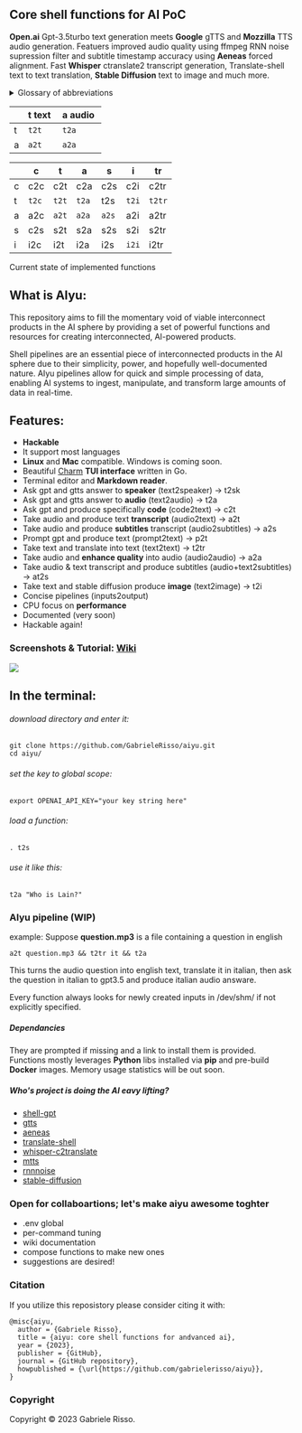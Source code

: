 ## Core shell functions for AI PoC

**Open.ai** Gpt-3.5turbo text generation meets **Google** gTTS and **Mozzilla** TTS audio generation. Featuers improved audio quality using ffmpeg RNN noise supression filter and subtitle timestamp accuracy using **Aeneas** forced alignment.
Fast **Whisper** ctranslate2 transcript generation, Translate-shell text to text translation, **Stable Diffusion** text to image and much more.

<details>

<summary>Glossary of abbreviations</summary>

## Inputs and Outputs

```c  -> code
t  -> text
a  -> audio
s  -> subtitle
tr -> translation
i  -> image
v --> video
sk -> speaker
```
</details>

|     | t text    | a audio |
|---- |------ |------ |
| t   | `t2t`   | `t2a`   |
| a   | `a2t`   | `a2a`   |

|    	| c    	| t    	| a    	| s    	|  i 	|  tr 	|
|----	|------	|------	|------	|------	|------	|---	|
| c  	| c2c  	| c2t  	| c2a  	|  c2s   	| c2i 	| c2tr 	|
| t  	| `t2c`  	| `t2t`  	| `t2a`  	| t2s 	| `t2i` 	| `t2tr`  	|
| a  	| a2c  	| `a2t`  	| `a2a`  	| `a2s`  	| a2i 	|  a2tr 	|
| s  	|  c2s   	| s2t  	| s2a  	| s2s  	| s2i 	|  s2tr 	|
| i 	| i2c 	| i2t 	| i2a 	| i2s 	|  `i2i`  	|  i2tr 	|

Current state of implemented functions

## What is **AIyu**:

This repository aims to fill the momentary void of viable interconnect products in the AI sphere by providing a set of powerful functions and resources for creating interconnected, AI-powered products. 

Shell pipelines are an essential piece of interconnected products in the AI sphere due to their simplicity, power, and hopefully well-documented nature. AIyu pipelines allow for quick and simple processing of data, enabling AI systems to ingest, manipulate, and transform large amounts of data in real-time. 

## Features:

 * **Hackable**
 * It support most languages
 * **Linux** and **Mac** compatible. Windows is coming soon.
 * Beautiful [Charm](https://charm.sh/ "Charm") **TUI interface** written in Go.
 * Terminal editor and **Markdown reader**.
 * Ask gpt and gtts answer to **speaker** (text2speaker) -> t2sk
 * Ask gpt and gtts answer to **audio** (text2audio) -> t2a
 * Ask gpt and produce specifically **code** (code2text) -> c2t
 * Take audio and produce text **transcript** (audio2text) -> a2t
 * Take audio and produce **subtitles** transcript (audio2subtitles) -> a2s
 * Prompt gpt and produce text (prompt2text) -> p2t
 * Take text and translate into text (text2text) -> t2tr
 * Take audio and **enhance quality** into audio (audio2audio) -> a2a
 * Take audio & text transcript and produce subtitles (audio+text2subtitles) -> at2s
 * Take text and stable diffusion produce **image** (text2image) -> t2i
 * Concise pipelines (inputs2output)
 * CPU focus on **performance**
 * Documented (very soon)
 * Hackable again!

### Screenshots & Tutorial: [Wiki](https://github.com/GabrieleRisso/aiyu/edit/main/wiki.md "Aiyu Wiki")

 <p align="left"> <a href="https://hits.seeyoufarm.com"><img src="https://hits.seeyoufarm.com/api/count/incr/badge.svg?url=https%3A%2F%2Fgithub.com%2FGabrieleRisso%2Faiyu&count_bg=%234D4244&title_bg=%23EA2424&icon_color=%233E3636&title=aiyu+&edge_flat=false"/></a> </p>


## In the terminal:

###### download directory and enter it:
```
git clone https://github.com/GabrieleRisso/aiyu.git 
cd aiyu/
```
###### set the key to global scope: 
```
export OPENAI_API_KEY="your key string here"
```
###### load a function:
```
. t2s
```
###### use it like this:
```
t2a "Who is Lain?"
```

### AIyu pipeline (WIP)

example:
Suppose **question.mp3** is a file containing a question in english  
```
a2t question.mp3 && t2tr it && t2a
```
This turns the audio question into english text, translate it in italian, then ask the question in italian to gpt3.5 and produce italian audio answare. 

Every function always looks for newly created inputs in /dev/shm/ if not explicitly specified.

##### Dependancies

They are prompted if missing and a link to install them is provided.
Functions mostly leverages **Python** libs installed via **pip** and pre-build **Docker** images.
Memory usage statistics will be out soon.

##### Who's project is doing the AI eavy lifting? 

 * [shell-gpt](https://github.com/TheR1D/shell_gpt "text-to-text")
 * [gtts](https://gtts.readthedocs.io/en/latest/index.html "text-to-speach")
 * [aeneas](https://github.com/readbeyond/aeneas "subtitles")
 * [translate-shell](https://github.com/soimort/translate-shell "translate")
 * [whisper-c2translate](https://github.com/jordimas/whisper-ctranslate2 "audio-to-text")
 * [mtts](https://github.com/mozilla/TTS "text-to-vocie")
 * [rnnnoise](https://github.com/GregorR/rnnoise-models "noise filter")
 * [stable-diffusion](https://github.com/fboulnois/stable-diffusion-docker "image gen")


### Open for collaboartions; let's make **aiyu** awesome toghter
 
 * .env global
 * per-command tuning
 * wiki documentation 
 * compose functions to make new ones
 * suggestions are desired!


### Citation
If you utilize this reposistory please consider citing it with:

```
@misc{aiyu,
  author = {Gabriele Risso},
  title = {aiyu: core shell functions for andvanced ai},
  year = {2023},
  publisher = {GitHub},
  journal = {GitHub repository},
  howpublished = {\url{https://github.com/gabrielerisso/aiyu}},
}
```


### Copyright

Copyright © 2023 Gabriele Risso. 
